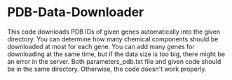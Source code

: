 # PDB-Data-Downloader
This code downloads PDB IDs of given genes automatically into the given directory. You can determine how many chemical components should be downloaded at most for each gene. You can add many genes for downloading at the same time, but if the data size is too big, there might be an error in the server. Both parameters_pdb.txt file and given code should be in the same directory. Otherwise, the code doesn't work properly. 
